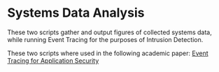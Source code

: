 # Systems Data Analysis
These two scripts gather and output figures of collected systems data, while running Event Tracing for the purposes of Intrusion Detection.

These two scripts where used in the following academic paper: [Event Tracing for Application Security](https://books.google.co.uk/books/about/ECCWS_2020_20th_European_Conference_on_C.html?id=lB4EEAAAQBAJ&redir_esc=y)
